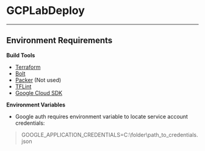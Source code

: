 # GCPLabDeploy
---
## Environment Requirements

**Build Tools**
- [Terraform](https://www.terraform.io/downloads.html)
- [Bolt](https://puppet.com/docs/bolt/latest/bolt_installing.html)
- [Packer](https://packer.io/downloads.html) (Not used)
- [TFLint](https://github.com/wata727/tflint/releases)
- [Google Cloud SDK](https://cloud.google.com/sdk/docs/quickstarts)

**Environment Variables**
- Google auth requires environment variable to locate service account credentials:
> GOOGLE_APPLICATION_CREDENTIALS=C:\folder\path_to_credentials.json
